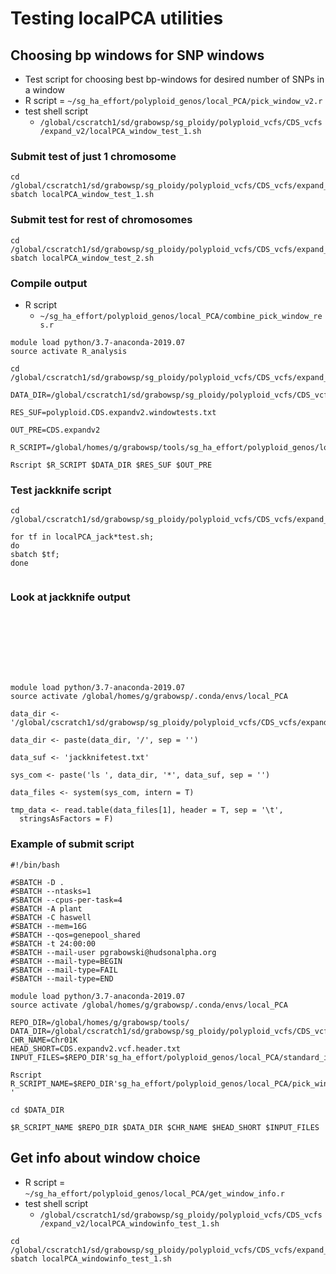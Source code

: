 # Testing localPCA utilities

## Choosing bp windows for SNP windows
* Test script for choosing best bp-windows for desired number of SNPs in a window
* R script = `~/sg_ha_effort/polyploid_genos/local_PCA/pick_window_v2.r`
* test shell script
  * `/global/cscratch1/sd/grabowsp/sg_ploidy/polyploid_vcfs/CDS_vcfs/expand_v2/localPCA_window_test_1.sh`
### Submit test of just 1 chromosome
```
cd /global/cscratch1/sd/grabowsp/sg_ploidy/polyploid_vcfs/CDS_vcfs/expand_v2
sbatch localPCA_window_test_1.sh
```
### Submit test for rest of chromosomes
```
cd /global/cscratch1/sd/grabowsp/sg_ploidy/polyploid_vcfs/CDS_vcfs/expand_v2
sbatch localPCA_window_test_2.sh

```
### Compile output
* R script
  * `~/sg_ha_effort/polyploid_genos/local_PCA/combine_pick_window_res.r`
```
module load python/3.7-anaconda-2019.07
source activate R_analysis

cd /global/cscratch1/sd/grabowsp/sg_ploidy/polyploid_vcfs/CDS_vcfs/expand_v2

DATA_DIR=/global/cscratch1/sd/grabowsp/sg_ploidy/polyploid_vcfs/CDS_vcfs/expand_v2

RES_SUF=polyploid.CDS.expandv2.windowtests.txt

OUT_PRE=CDS.expandv2

R_SCRIPT=/global/homes/g/grabowsp/tools/sg_ha_effort/polyploid_genos/local_PCA/combine_pick_window_res.r

Rscript $R_SCRIPT $DATA_DIR $RES_SUF $OUT_PRE

```

### Test jackknife script

```
cd /global/cscratch1/sd/grabowsp/sg_ploidy/polyploid_vcfs/CDS_vcfs/expand_v2

for tf in localPCA_jack*test.sh;
do
sbatch $tf;
done


```
### Look at jackknife output
```








module load python/3.7-anaconda-2019.07
source activate /global/homes/g/grabowsp/.conda/envs/local_PCA

data_dir <- '/global/cscratch1/sd/grabowsp/sg_ploidy/polyploid_vcfs/CDS_vcfs/expand_v2'

data_dir <- paste(data_dir, '/', sep = '')

data_suf <- 'jackknifetest.txt'

sys_com <- paste('ls ', data_dir, '*', data_suf, sep = '')

data_files <- system(sys_com, intern = T)

tmp_data <- read.table(data_files[1], header = T, sep = '\t', 
  stringsAsFactors = F)

```



### Example of submit script
```
#!/bin/bash

#SBATCH -D .
#SBATCH --ntasks=1
#SBATCH --cpus-per-task=4
#SBATCH -A plant
#SBATCH -C haswell
#SBATCH --mem=16G
#SBATCH --qos=genepool_shared
#SBATCH -t 24:00:00
#SBATCH --mail-user pgrabowski@hudsonalpha.org
#SBATCH --mail-type=BEGIN
#SBATCH --mail-type=FAIL
#SBATCH --mail-type=END

module load python/3.7-anaconda-2019.07
source activate /global/homes/g/grabowsp/.conda/envs/local_PCA

REPO_DIR=/global/homes/g/grabowsp/tools/
DATA_DIR=/global/cscratch1/sd/grabowsp/sg_ploidy/polyploid_vcfs/CDS_vcfs/expand_v2/
CHR_NAME=Chr01K
HEAD_SHORT=CDS.expandv2.vcf.header.txt
INPUT_FILES=$REPO_DIR'sg_ha_effort/polyploid_genos/local_PCA/standard_input_files.r'

Rscript R_SCRIPT_NAME=$REPO_DIR'sg_ha_effort/polyploid_genos/local_PCA/pick_window_v2.r '

cd $DATA_DIR

$R_SCRIPT_NAME $REPO_DIR $DATA_DIR $CHR_NAME $HEAD_SHORT $INPUT_FILES
```

## Get info about window choice
* R script = `~/sg_ha_effort/polyploid_genos/local_PCA/get_window_info.r`
* test shell script
  * `/global/cscratch1/sd/grabowsp/sg_ploidy/polyploid_vcfs/CDS_vcfs/expand_v2/localPCA_windowinfo_test_1.sh`
```
cd /global/cscratch1/sd/grabowsp/sg_ploidy/polyploid_vcfs/CDS_vcfs/expand_v2/
sbatch localPCA_windowinfo_test_1.sh
```


